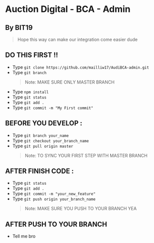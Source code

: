 # Auction Digital - BCA - Admin

## By BIT19

> Hope this way can make our integration come easier dude

## DO THIS FIRST !!

- Type `git clone https://github.com/mailliw17/AudiBCA-admin.git`
- Type `git branch`
  > Note: MAKE SURE ONLY MASTER BRANCH
- Type `npm install`
- Type `git status`
- Type `git add .`
- Type `git commit -m "My First commit"`

## BEFORE YOU DEVELOP :

- Type `git branch your_name`
- Type `git checkout your_branch_name`
- Type `git pull origin master`
  > Note: TO SYNC YOUR FIRST STEP WITH MASTER BRANCH

## AFTER FINISH CODE :

- Type `git status`
- Type `git add .`
- Type `git commit -m "your_new_feature"`
- Type `git push origin your_branch_name`
  > Note: MAKE SURE YOU PUSH TO YOUR BRANCH YEA

## AFTER PUSH TO YOUR BRANCH

- Tell me bro
